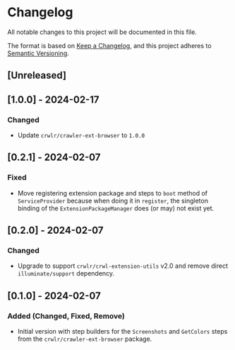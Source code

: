 # Changelog
All notable changes to this project will be documented in this file.

The format is based on [Keep a Changelog](https://keepachangelog.com/en/1.0.0/),
and this project adheres to [Semantic Versioning](https://semver.org/spec/v2.0.0.html).

## [Unreleased]

## [1.0.0] - 2024-02-17
### Changed
* Update `crwlr/crawler-ext-browser` to `1.0.0`

## [0.2.1] - 2024-02-07
### Fixed
* Move registering extension package and steps to `boot` method of `ServiceProvider` because when doing it in `register`, the singleton binding of the `ExtensionPackageManager` does (or may) not exist yet.

## [0.2.0] - 2024-02-07
### Changed
* Upgrade to support `crwlr/crwl-extension-utils` v2.0 and remove direct `illuminate/support` dependency.

## [0.1.0] - 2024-02-07
### Added (Changed, Fixed, Remove)
* Initial version with step builders for the `Screenshots` and `GetColors` steps from the `crwlr/crawler-ext-browser` package.
